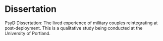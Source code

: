 # Dissertation
PsyD Dissertation: The lived experience of military couples reintegrating at post-deployment.
This is a qualitative study being conducted at the University of Portland.
